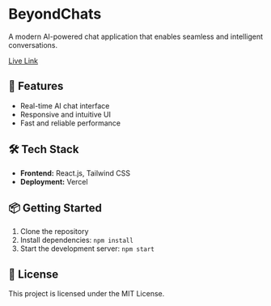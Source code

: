 

# BeyondChats

A modern AI-powered chat application that enables seamless and intelligent conversations.

[Live Link](https://ai-chat-orpin-one.vercel.app/)

## 🚀 Features

- Real-time AI chat interface
- Responsive and intuitive UI
- Fast and reliable performance

## 🛠️ Tech Stack

- **Frontend:** React.js, Tailwind CSS
- **Deployment:** Vercel

## 📦 Getting Started

1. Clone the repository
2. Install dependencies: `npm install`
3. Start the development server: `npm start`

## 📄 License

This project is licensed under the MIT License.